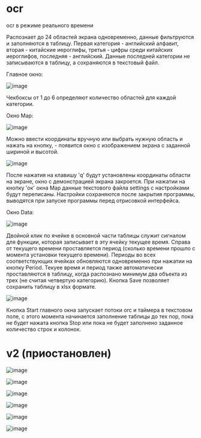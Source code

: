 # ocr
ocr в режиме реального времени

Распознает до 24 областей экрана одновременно, данные фильтруются и заполняются в таблицу. Первая категория - английский алфавит, вторая - китайские иероглифы, третья - цифры среди китайских иероглифов, последняя - английский. Данные последней категории не записываются в таблицу, а сохраняются в текстовый файл. 

Главное окно:

![image](https://user-images.githubusercontent.com/73564203/117894083-4243b600-b2c4-11eb-8080-df2e9ae45ae3.png)

Чекбоксы от 1 до 6 определяют количество областей для каждой категории. 

Окно Map:

![image](https://user-images.githubusercontent.com/73564203/117894241-93ec4080-b2c4-11eb-8b15-1dbad79f3e3b.png)

Можно ввести координаты вручную или выбрать нужную область и нажать на кнопку, - появится окно с изображением экрана с заданной шириной и высотой.

![image](https://user-images.githubusercontent.com/73564203/117894349-d7df4580-b2c4-11eb-8937-139b8776a4d0.png)

После нажатия на клавишу 'q' будут установлены координаты области на экране, окно с демонстрацией экрана закроется. 
При нажатии на кнопку 'ок' окна Map данные текстового файла settings с настройками будут переписаны. Настройки сохраняются после закрытия программы, выводятся при запуске программы перед отрисовкой интерфейса. 

Окно Data:

![image](https://user-images.githubusercontent.com/73564203/117894658-82efff00-b2c5-11eb-8062-47d94a703235.png)

Двойной клик по ячейке в основной части таблицы служит сигналом для функции, которая записывает в эту ячейку текущее время. Справа от текущего времени проставляется период (сколько времени прошло с момента установки текущего времени). Периоды во всех соответствующих ячейках обновляются одновременно при нажатии на кнопку Period. Текуее время и период также автоматически проставляются в таблицу, когда распознано минимум два объекта из трех (не считая четвертую категорию). Кнопка Save позволяет сохранить таблицу в xlsx формате.

![image](https://user-images.githubusercontent.com/73564203/117895232-9ea7d500-b2c6-11eb-8edb-48ac4d49019c.png)

Кнопка Start главного окна запускает потоки orc и таймера в текстовом поле, с этого момента начинается заполнение таблицы до тех пор, пока не будет нажата кнопка Stop или пока не будет заполнено заданное количество строк и колонок. 

# v2 (приостановлен)

![image](https://user-images.githubusercontent.com/73564203/139749476-07b578dd-4d58-4512-8548-b915f6be78f9.png)

![image](https://user-images.githubusercontent.com/73564203/139749689-b981737d-4ec1-4177-a15e-ac5c15be49d4.png)

![image](https://user-images.githubusercontent.com/73564203/139749903-487158c0-c27b-438b-a534-38db0f4fd361.png)

![image](https://user-images.githubusercontent.com/73564203/139749954-31e8305d-2e6e-4198-b941-9a401d18bd5f.png)

![image](https://user-images.githubusercontent.com/73564203/139750051-72fed28b-3384-42de-b488-31f3c4e2ad8e.png)

![image](https://user-images.githubusercontent.com/73564203/139750070-328bed00-a1f4-4e70-8955-132b0f177f9e.png)





